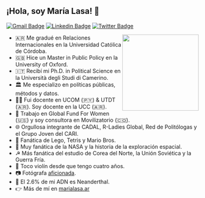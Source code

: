 ## ¡Hola, soy María Lasa! 👋

[![Gmail Badge](https://img.shields.io/badge/-Gmail-c14438?style=flat&logo=Gmail&logoColor=white)](mailto:ma.angeleslasa@gmail.com "Email")
[![Linkedin Badge](https://img.shields.io/badge/-LinkedIn-0072b1?style=flat&logo=Linkedin&logoColor=white)](https://www.linkedin.com/in/marialasa/ "LinkedIn")
[![Twitter Badge](https://img.shields.io/badge/-Twitter-00acee?style=flat&logo=Twitter&logoColor=white)](https://twitter.com/intent/follow?screen_name=condolasa "Follow on Twitter")

<a href="http://marialasa.com"><img src="https://cdn-images-1.medium.com/max/126/1*CEe_RnDV4Uc92tSSfe5IYw@2x.png" align="right" height="200" /></a>

- 🇦🇷 Me gradué en Relaciones Internacionales en la Universidad Católica de Córdoba.
- 🇬🇧 Hice un Master in Public Policy en la University of Oxford.
- 🇮🇹 Recibí mi Ph.D. in Political Science en la Università degli Studi di Camerino.
- 🏛️ Me especializo en políticas públicas, métodos y datos.
- 👩‍🏫 Fui docente en UCOM (🇵🇾) & UTDT (🇦🇷). Soy docente en la UCC (🇦🇷).
- 💼 Trabajo en Global Fund For Women (🇺🇸) y soy consultora en Movilizatorio (🇨🇴).
- 🌐 Orgullosa integrante de CADAL, R-Ladies Global, Red de Politólogas y el Grupo Joven del CARI.
- 👾 Fanática de Lego, Tetris y Mario Bros.
- 🚀 Muy fanática de la NASA y la historia de la exploración espacial.
- ☭ Más fanática del estudio de Corea del Norte, la Unión Soviética y la Guerra Fría.
- 🎻 Toco violín desde que tengo cuatro años.
- 📷 Fotógrafa [aficionada](https://marialasa.github.io/website/Las%20%C3%BAltimas%20fronteras%20del%20socialismo.pdf).
- 🧬 El 2.6% de mi ADN es Neanderthal.
- 👉 Más de mí en [marialasa.ar](https://marialasa.ar)
